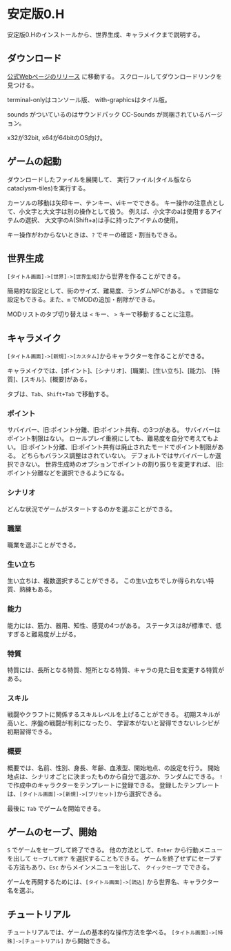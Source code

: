# 安定版0.H
安定版0.Hのインストールから、世界生成、キャラメイクまで説明する。

## ダウンロード
[公式Webページのリリース](https://cataclysmdda.org/releases/)
に移動する。
スクロールしてダウンロードリンクを見つける。

terminal-onlyはコンソール版、
with-graphicsはタイル版。

sounds がついているのはサウンドパック CC-Sounds
が同梱されているバージョン。

x32が32bit, x64が64bitのOS向け。

## ゲームの起動
ダウンロードしたファイルを展開して、
実行ファイル(タイル版なら cataclysm-tiles)を実行する。

カーソルの移動は矢印キー、テンキー、viキーでできる。
キー操作の注意点として、小文字と大文字は別の操作として扱う。
例えば、小文字のaは使用するアイテムの選択、
大文字のA(Shift+a)は手に持ったアイテムの使用。

キー操作がわからないときは、`?` でキーの確認・割当もできる。

## 世界生成
`[タイトル画面]->[世界]->[世界生成]`から世界を作ることができる。

簡易的な設定として、街のサイズ、難易度、ランダムNPCがある。
`s` で詳細な設定もできる。また、`m` でMODの追加・削除ができる。

MODリストのタブ切り替えは `<` キー、
`>` キーで移動することに注意。

## キャラメイク
`[タイトル画面]->[新規]->[カスタム]`からキャラクターを作ることができる。

キャラメイクでは、[ポイント]、[シナリオ]、[職業]、[生い立ち]、[能力]、
[特質]、[スキル]、[概要]がある。

タブは、`Tab`、`Shift+Tab` で移動する。

### ポイント
サバイバー、旧:ポイント分離、旧:ポイント共有、の3つがある。
サバイバーはポイント制限はない。
ロールプレイ重視にしても、難易度を自分で考えてもよい。
旧:ポイント分離、旧:ポイント共有は廃止されたモードでポイント制限がある。
どちらもバランス調整はされていない。
デフォルトではサバイバーしか選択できない。
世界生成時のオプションでポイントの割り振りを変更すれば、
旧:ポイント分離などを選択できるようになる。

### シナリオ
どんな状況でゲームがスタートするのかを選ぶことができる。

### 職業
職業を選ぶことができる。

### 生い立ち
生い立ちは、複数選択することができる。
この生い立ちでしか得られない特質、熟練もある。

### 能力
能力には、筋力、器用、知性、感覚の4つがある。
ステータスは8が標準で、低すぎると難易度が上がる。

### 特質
特質には、長所となる特質、短所となる特質、キャラの見た目を変更する特質がある。

### スキル
戦闘やクラフトに関係するスキルレベルを上げることができる。
初期スキルが高いと、序盤の戦闘が有利になったり、
学習本がないと習得できないレシピが初期習得できる。

### 概要
概要では、名前、性別、身長、年齢、血液型、開始地点、の設定を行う。
開始地点は、シナリオごとに決まったものから自分で選ぶか、ランダムにできる。
`!` で作成中のキャラクターをテンプレートに登録できる。
登録したテンプレートは、`[タイトル画面]->[新規]->[プリセット]`から選択できる。

最後に `Tab` でゲームを開始できる。

## ゲームのセーブ、開始
`S` でゲームをセーブして終了できる。
他の方法として、`Enter` から行動メニューを出して `セーブして終了` を選択することもできる。
ゲームを終了せずにセーブする方法もあり、`Esc` からメインメニューを出して、
`クイックセーブ` でできる。

ゲームを再開するためには、`[タイトル画面]->[読込]` から世界名、キャラクター名を選ぶ。

## チュートリアル
チュートリアルでは、ゲームの基本的な操作方法を学べる。
`[タイトル画面]->[特殊]->[チュートリアル]` から開始できる。

